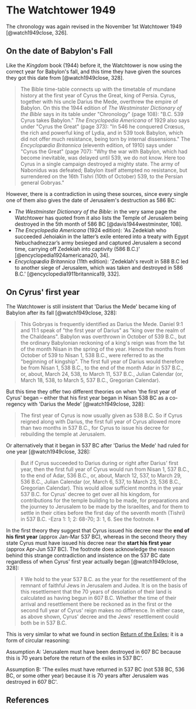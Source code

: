 # The Watchtower 1949

The chronology was again revised in the November 1st Watchtower 1949 [@watch1949close, 326].

## On the date of Babylon's Fall

Like the _Kingdom_ book (1944) before it, the Watchtower is now using the correct year for Babylon's fall, and this time
they have given the sources they got this date from [@watch1949close, 328].

> The Bible time-table connects up with the timetable
  of mundane history at the first year of Cyrus
  the Great, king of Persia. Cyrus, together with his
  uncle Darius the Mede, overthrew the empire of
  Babylon. On this the 1944 edition of _The Westminster
  Dictionary of the Bible_ says in its table under "Chronology"
  (page 108): "B.C. 539 Cyrus takes Babylon."
  _The Encyclopedia Americana_ of 1929 also says under
  "Cyrus the Great" (page 373): "In 546 he conquered
  Crœsus, the rich and powerful king of Lydia, and in
  539 took Babylon, which did not offer much resistance,
  being torn by internal dissensions." The _Encyclopædia 
  Britannica_ (eleventh edition, of 1910) says
  under "Cyrus the Great" (page 707): "Why the war
  with Babylon, which had become inevitable, was
  delayed until 539, we do not know. Here too Cyrus
  in a single campaign destroyed a mighty state. The
  army of Nabonidus was defeated; Babylon itself
  attempted no resistance, but surrendered on the 16th
  Tishri (10th of October) 539, to the Persian general
  Gobryas." 

However, there is a contradiction in using these sources, since every single one of them also gives the date of 
Jerusalem's destruction as 586 BC:

- _The Westminster Dictionary of the Bible_: in the very same page the Watchtower has quoted from it also lists
  the Temple of Jerusalem being destroyed in the 5th month of 586 BC [@davis1944westminster, 108].
- _The Encyclopedia Americana_ (1924 edition): 'As Zedekiah who succeeded Jehoiakin in the latter’s exile entered into 
  a treaty with Egypt Nebuchadnezzar’s army besieged and captured Jerusalem a second time, carrying off Zedekiah into 
  captivity (586 B.C.)' [@encyclopedia1924americana20, 34].
- _Encyclopædia Britannica_ (11th edition): 'Zedeklah's revolt in 588 B.C led to another siege of Jerusalem, which was 
  taken and destroyed in 586 B.C.' [@encyclopedia1911britannica19, 332].

## On Cyrus' first year

The Watchtower is still insistent that 'Darius the Mede' became king of Babylon after its fall [@watch1949close, 328]:

> This Gobryas is frequently identified as Darius
  the Mede. Daniel 9:1 and 11:1 speak of "the first
  year of Darius" as "king over the realm of the Chaldeans".
  Babylon was overthrown in October of
  539 B.C., but the ordinary Babylonian reckoning of
  a king's reign was from the 1st of the month Nisan
  in the spring of the year. Hence the months from
  October of 539 to Nisan 1, 538 B.C., were referred
  to as the "beginning of kingship". The first full year
  of Darius would therefore be from Nisan 1, 538 B.C.,
  to the end of the month Adar in 537 B.C., or, about,
  March 24, 538, to March 11, 537 B.C., Julian Calendar
  (or, March 18, 538, to March 5, 537 B.C., Gregorian
  Calendar).

But this time they offer two different theories on when 'the first year of Cyrus' began – either that his first year
began in Nisan 538 BC as a co-regency with 'Darius the Mede' [@watch1949close, 328]:

> The first year of Cyrus is now usually
  given as 538 B.C. So if Cyrus reigned along with
  Darius, the first full year of Cyrus allowed more
  than two months in 537 B.C., for Cyrus to issue his
  decree for rebuilding the temple at Jerusalem.

Or alternatively that it began in 537 BC after 'Darius the Mede' had ruled for one year [@watch1949close, 328]:

> But if Cyrus succeeded to Darius during or right after
  Darius' first year, then the first full year of Cyrus
  would run from Nisan 1, 537 B.C., to the end of
  Adar, 536 B.C., or, about, March 12, 537, to March 29,
  536 B.C., Julian Calendar (or, March 6, 537, to
  March 23, 536 B.C., Gregorian Calendar). This would
  allow sufficient months in the year 537 B.C. for Cyrus'
  decree to get over all his kingdom, for contributions
  for the temple building to be made, for preparations
  and the journey to Jerusalem to be made by the
  Israelites, and for them to settle in their cities before
  the first day of the seventh month (Tishri) in 537 B.C.
  -Ezra 1: 1; 2: 68-70; 3: 1, 6. See the footnote. ‡ 

In the first theory they suggest that Cyrus issued his decree near the **end of his first year** (approx Jan-Mar 537 
BC), whereas in the second theory they state Cyrus must have issued his decree near the **start his first year**
(approx Apr-Jun 537 BC).
The footnote does acknowledge the reason behind this strange contradiction and insistence on the 537 BC date
regardless of when Cyrus' first year actually began [@watch1949close, 328]:

> ‡ We hold to the year 537 B.C. as the year for the resettlement
  of the remnant of faithful Jews in Jerusalem and Judea. It is on
  the basis of this resettlement that the 70 years of desolation of
  their land is calculated as having begun in 607 B.C. Whether the
  time of their arrival and resettlement there be reckoned as in the
  first or the second full year of Cyrus' reign makes no difference.
  In either case, as above shown, Cyrus' decree and the Jews'
  resettlement could both be in 537 B.C.

This is very similar to what we found in section [Return of the Exiles](../70_years/return.md#issues); it is 
a form of circular reasoning:

Assumption A: 'Jerusalem must have been destroyed in 607 BC because this is 70 years before the return of the exiles 
in 537 BC'. 

Assumption B: 'The exiles must have returned in 537 BC (not 538 BC, 536 BC, or some other year) because it is 70 years 
after Jerusalem was destroyed in 607 BC'.

## References
